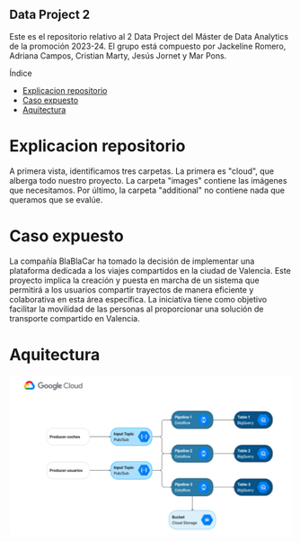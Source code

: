 ## Data Project 2

Este es el repositorio relativo al 2 Data Project del Máster de Data Analytics de la promoción 2023-24. El grupo está compuesto por Jackeline Romero, Adriana Campos, Cristian Marty, Jesús Jornet y Mar Pons.

Índice
- [Explicacion repositorio](#explicacion-repositorio)
- [Caso expuesto](#caso-expuesto)
- [Aquitectura](#aquitectura)

# Explicacion repositorio

A primera vista, identificamos tres carpetas. La primera es "cloud", que alberga todo nuestro proyecto. La carpeta "images" contiene las imágenes que necesitamos. Por último, la carpeta "additional" no contiene nada que queramos que se evalúe.


# Caso expuesto

La compañía BlaBlaCar ha tomado la decisión de implementar una plataforma dedicada a los viajes compartidos en la ciudad de Valencia. Este proyecto implica la creación y puesta en marcha de un sistema que permitirá a los usuarios compartir trayectos de manera eficiente y colaborativa en esta área específica. La iniciativa tiene como objetivo facilitar la movilidad de las personas al proporcionar una solución de transporte compartido en Valencia.


# Aquitectura

![Texto alternativo](./imagenes/arquitectura_final.png)
